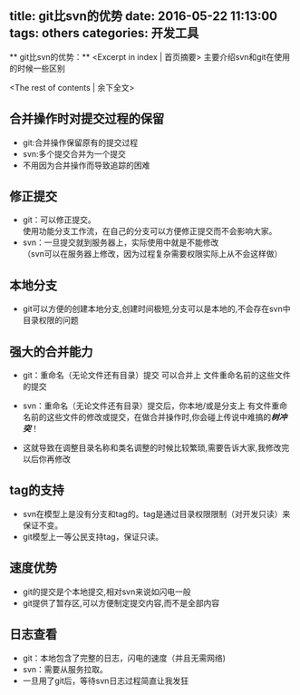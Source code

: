title: git比svn的优势
date: 2016-05-22 11:13:00
tags: others
categories: 开发工具
---
** git比svn的优势：** <Excerpt in index | 首页摘要>
    主要介绍svn和git在使用的时候一些区别
<!-- more -->
<The rest of contents | 余下全文>

## 合并操作时对提交过程的保留
- git:合并操作保留原有的提交过程
- svn:多个提交合并为一个提交
- 不用因为合并操作而导致追踪的困难

## 修正提交
- git：可以修正提交。  
使用功能分支工作流，在自己的分支可以方便修正提交而不会影响大家。
- svn：一旦提交就到服务器上，实际使用中就是不能修改  
（svn可以在服务器上修改，因为过程复杂需要权限实际上从不会这样做）


## 本地分支
- git可以方便的创建本地分支,创建时间极短,分支可以是本地的,不会存在svn中目录权限的问题

## 强大的合并能力
- git：重命名（无论文件还有目录）提交 可以合并上 文件重命名前的这些文件的提交

- svn：重命名（无论文件还有目录）提交后，你本地/或是分支上 有文件重命名前的这些文件的修改或提交，在做合并操作时,你会碰上传说中难搞的***树冲突***！

- 这就导致在调整目录名称和类名调整的时候比较繁琐,需要告诉大家,我修改完以后你再修改


## tag的支持

- svn在模型上是没有分支和tag的。tag是通过目录权限限制（对开发只读）来保证不变。
- git模型上一等公民支持tag，保证只读。

## 速度优势

- git的提交是个本地提交,相对svn来说如闪电一般
- git提供了暂存区,可以方便制定提交内容,而不是全部内容

## 日志查看
- git：本地包含了完整的日志，闪电的速度（并且无需网络)
- svn：需要从服务拉取。
- 一旦用了git后，等待svn日志过程简直让我发狂
